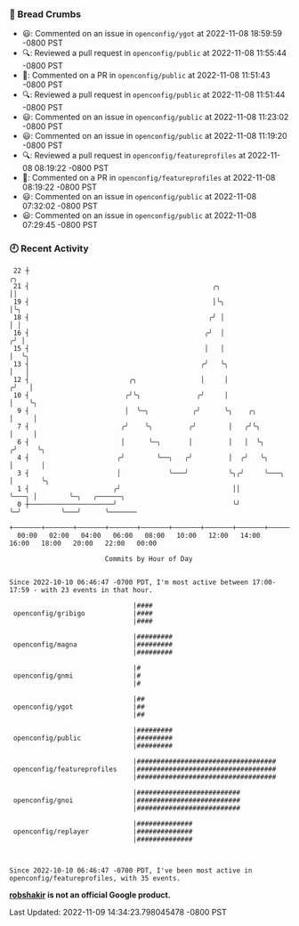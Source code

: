 ### 🍞 Bread Crumbs

 * 😃: Commented on an issue in `openconfig/ygot` at 2022-11-08 18:59:59 -0800 PST
 * 🔍: Reviewed a pull request in  `openconfig/public` at 2022-11-08 11:55:44 -0800 PST
 * 💬: Commented on a PR in  `openconfig/public` at 2022-11-08 11:51:43 -0800 PST
 * 🔍: Reviewed a pull request in  `openconfig/public` at 2022-11-08 11:51:44 -0800 PST
 * 😃: Commented on an issue in `openconfig/public` at 2022-11-08 11:23:02 -0800 PST
 * 😃: Commented on an issue in `openconfig/public` at 2022-11-08 11:19:20 -0800 PST
 * 🔍: Reviewed a pull request in  `openconfig/featureprofiles` at 2022-11-08 08:19:22 -0800 PST
 * 💬: Commented on a PR in  `openconfig/featureprofiles` at 2022-11-08 08:19:22 -0800 PST
 * 😃: Commented on an issue in `openconfig/public` at 2022-11-08 07:32:02 -0800 PST
 * 😃: Commented on an issue in `openconfig/public` at 2022-11-08 07:29:45 -0800 PST

### 🕘 Recent Activity
```
 22 ┼                                                                        ╭╮
 21 ┤                                              ╭╮                        ││
 19 ┤                                              │╰╮                       │╰╮
 18 ┤                                             ╭╯ │                       │ │
 16 ┤                                            ╭╯  │                      ╭╯ │
 15 ┤                                            │   │                      │  ╰╮
 13 ┤                                           ╭╯   ╰╮                     │   │
 12 ┤                         ╭╮                │     │                    ╭╯   │
 10 ┤                        ╭╯╰╮              ╭╯     │                    │    ╰╮
  9 ┤                        │  ╰─╮           ╭╯      ╰╮    ╭╮             │     │
  7 ┤                       ╭╯    ╰╮         ╭╯        │   ╭╯╰╮            │     │
  6 ┤                       │      ╰─╮       │         │   │  ╰╮          ╭╯     ╰╮
  4 ┤                      ╭╯        ╰──╮   ╭╯         │  ╭╯   ╰╮         │       │
  3 ┤                      │            ╰───╯          ╰╮╭╯     ╰───╮     │       ╰╮
  1 ┤                     ╭╯                            ││          ╰───╮ │        ╰─╮   ╭──────╮
  0 ┼─────────────────────╯                             ╰╯              ╰─╯          ╰───╯      ╰───────
    +───────+───────+───────+───────+───────+───────+───────+───────+───────+───────+───────+───────+────
  00:00   02:00   04:00   06:00   08:00   10:00   12:00   14:00   16:00   18:00   20:00   22:00   00:00   

						Commits by Hour of Day


Since 2022-10-10 06:46:47 -0700 PDT, I'm most active between 17:00-17:59 - with 23 events in that hour.

```



```
                               |####
 openconfig/gribigo            |####
                               |####

                               |#########
 openconfig/magna              |#########
                               |#########

                               |#
 openconfig/gnmi               |#
                               |#

                               |##
 openconfig/ygot               |##
                               |##

                               |#########
 openconfig/public             |#########
                               |#########

                               |###################################
 openconfig/featureprofiles    |###################################
                               |###################################

                               |##########################
 openconfig/gnoi               |##########################
                               |##########################

                               |##############
 openconfig/replayer           |##############
                               |##############



Since 2022-10-10 06:46:47 -0700 PDT, I've been most active in openconfig/featureprofiles, with 35 events.

```
**[robshakir](mailto:robjs@google.com) is not an official Google product.**  


Last Updated: 2022-11-09 14:34:23.798045478 -0800 PST
